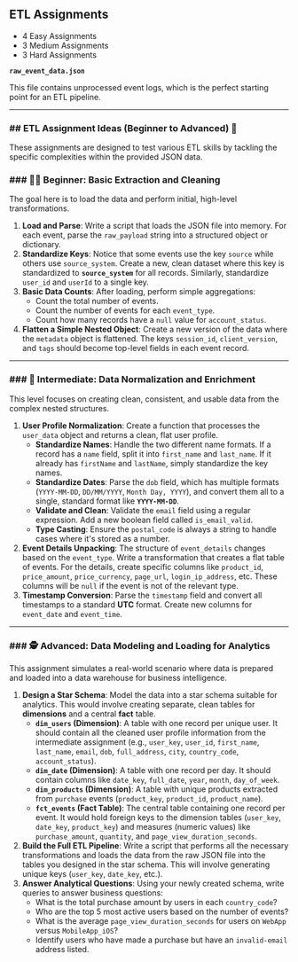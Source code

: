 ## ETL Assignments

- 4 Easy Assignments
- 3 Medium Assignments
- 3 Hard Assignments

**`raw_event_data.json`**

This file contains unprocessed event logs, which is the perfect starting point for an ETL pipeline.

***

### ## ETL Assignment Ideas (Beginner to Advanced) 🚀

These assignments are designed to test various ETL skills by tackling the specific complexities within the provided JSON data.

### ### 🧑‍💻 Beginner: Basic Extraction and Cleaning

The goal here is to load the data and perform initial, high-level transformations.

1.  **Load and Parse**: Write a script that loads the JSON file into memory. For each event, parse the `raw_payload` string into a structured object or dictionary.
2.  **Standardize Keys**: Notice that some events use the key `source` while others use `source_system`. Create a new, clean dataset where this key is standardized to **`source_system`** for all records. Similarly, standardize `user_id` and `userId` to a single key.
3.  **Basic Data Counts**: After loading, perform simple aggregations:
    * Count the total number of events.
    * Count the number of events for each `event_type`.
    * Count how many records have a `null` value for `account_status`.
4.  **Flatten a Simple Nested Object**: Create a new version of the data where the `metadata` object is flattened. The keys `session_id`, `client_version`, and `tags` should become top-level fields in each event record.

***

### ### 👷 Intermediate: Data Normalization and Enrichment

This level focuses on creating clean, consistent, and usable data from the complex nested structures.

1.  **User Profile Normalization**: Create a function that processes the `user_data` object and returns a clean, flat user profile.
    * **Standardize Names**: Handle the two different name formats. If a record has a `name` field, split it into `first_name` and `last_name`. If it already has `firstName` and `lastName`, simply standardize the key names.
    * **Standardize Dates**: Parse the `dob` field, which has multiple formats (`YYYY-MM-DD`, `DD/MM/YYYY`, `Month Day, YYYY`), and convert them all to a single, standard format like **`YYYY-MM-DD`**.
    * **Validate and Clean**: Validate the `email` field using a regular expression. Add a new boolean field called `is_email_valid`.
    * **Type Casting**: Ensure the `postal_code` is always a string to handle cases where it's stored as a number.
2.  **Event Details Unpacking**: The structure of `event_details` changes based on the `event_type`. Write a transformation that creates a flat table of events. For the details, create specific columns like `product_id`, `price_amount`, `price_currency`, `page_url`, `login_ip_address`, etc. These columns will be `null` if the event is not of the relevant type.
3.  **Timestamp Conversion**: Parse the `timestamp` field and convert all timestamps to a standard **UTC** format. Create new columns for `event_date` and `event_time`.

***

### ### 🕵️ Advanced: Data Modeling and Loading for Analytics

This assignment simulates a real-world scenario where data is prepared and loaded into a data warehouse for business intelligence.

1.  **Design a Star Schema**: Model the data into a star schema suitable for analytics. This would involve creating separate, clean tables for **dimensions** and a central **fact** table.
    * **`dim_users` (Dimension)**: A table with one record per unique user. It should contain all the cleaned user profile information from the intermediate assignment (e.g., `user_key`, `user_id`, `first_name`, `last_name`, `email`, `dob`, `full_address`, `city`, `country_code`, `account_status`).
    * **`dim_date` (Dimension)**: A table with one record per day. It should contain columns like `date_key`, `full_date`, `year`, `month`, `day_of_week`.
    * **`dim_products` (Dimension)**: A table with unique products extracted from `purchase` events (`product_key`, `product_id`, `product_name`).
    * **`fct_events` (Fact Table)**: The central table containing one record per event. It would hold foreign keys to the dimension tables (`user_key`, `date_key`, `product_key`) and measures (numeric values) like `purchase_amount`, `quantity`, and `page_view_duration_seconds`.
2.  **Build the Full ETL Pipeline**: Write a script that performs all the necessary transformations and loads the data from the raw JSON file into the tables you designed in the star schema. This will involve generating unique keys (`user_key`, `date_key`, etc.).
3.  **Answer Analytical Questions**: Using your newly created schema, write queries to answer business questions:
    * What is the total purchase amount by users in each `country_code`?
    * Who are the top 5 most active users based on the number of events?
    * What is the average `page_view_duration_seconds` for users on `WebApp` versus `MobileApp_iOS`?
    * Identify users who have made a purchase but have an `invalid-email` address listed.
